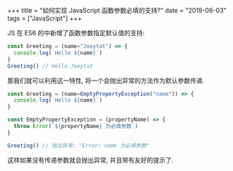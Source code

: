 +++
title = "如何实现 JavaScript 函数参数必填的支持?"
date = "2019-06-03"
tags = ["JavaScript"]
+++

JS 在 ES6 的中新增了函数参数指定默认值的支持:

```js
const Greeting = (name="Joeytat") => {
  console.log(`Hello ${name}`)
}
Greeting() // Hello Joeytat
```

那我们就可以利用这一特性, 将一个会抛出异常的方法作为默认参数传递. 

```js
const Greeting = (name=EmptyPropertyException("name")) => {
  console.log(`Hello ${name}`)
}

const EmptyPropertyException = (propertyName) => {
  throw Error(`${propertyName} 为必填参数`)
}

Greeting() // 抛出异常: "Error: name 为必填参数"
```

这样如果没有传递参数就会抛出异常, 并且带有友好的提示了.
